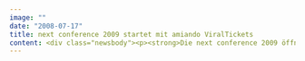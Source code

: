 ```yaml
---
image: ""
date: "2008-07-17"
title: next conference 2009 startet mit amiando ViralTickets
content: <div class="newsbody"><p><strong>Die next conference 2009 öffnet heute die Registrierung und verwendet mit dem amiando ViralTicket eine Weltneuheit im Bereich der Online-Eventorganisation.</strong></p><p>Erstmalig beginnt die next conference 2009 in Hamburg mit einem Pre-Conference Day am 5. Mai 2009. Zum Main Conference Day am 6. Mai 2009 werden über 1.500 Teilnehmer aus der Medien-, Internet-, Werbe- und Technologiebranche erwartet. Mit 30 Stunden Programm und 100 internationalen Sprechern setzt die next09 Maßstäbe in der europäischen Webszene. Als einzige Konferenz in Europa bringt sie führende Marken und namhafte Unternehmen mit Start-ups und der Internetbranche zusammen.</p><p>Die Registrierung beginnt unter <a href="http&#58;//www.amiando.de/next09">www.amiando.de/next09</a> mit einem begrenzten Kontingent zum Freund-schaftspreis von 390 Euro (zzgl. MwSt.) für beide Konferenztage. Die komplette Eventregistrierung wird über das vollständig erneuerte Online-Tool amiando 4.0 abgewickelt. Mit amiando können sich Veran-stalter kostenlos eine individuelle Event-Website erstellen. Frei gestaltbares Design, beliebige Untersei-ten und eine Vielzahl an Modulen, beispielsweise Flickr-Fotos, YouTube-Videos oder komfortable Kun-denbefragungen, bieten Veranstaltern sämtliche Möglichkeiten, das Event nach Wunsch anzupassen.</p><p>Einen Meilenstein stellen die neu entwickelten ViralTickets dar, das erste Event-Promotion-System, das das mächtige Prinzip der Mundpropaganda und des Empfehlungsmanagements im Internet für jeden Eventveranstalter nutzbar macht. Das System ist einfach und ohne Nutzungsgebühr für jeden Veranstal-ter nutzbar&#58; Nach dem Ticketkauf erhalten die Teilnehmer einen Code, den sie an ihre Freunde und Kollegen weitergeben können. Der Clou ist der doppelte Anreiz&#58; Für jeden geworbenen Teilnehmer er-hält der Vermittler einen Bonus und der neu gewonnene Teilnehmer einen Freundschaftsrabatt.</p><p>„Durch amiando ViralTickets ist es uns erstmals möglich, die viralen Effekte des Internet für den Online-Vorverkauf von Events zu nutzen und so mit geringem Marketingaufwand eine größere Reichweite zu erzielen“, so Martin Recke, Organisator der next09.</p><p><a class="news-backlink" href="/de/"><svg class="svg-ico svg-ico--arrow-left"><use xlink&#58;href="#arrow-down"></use></svg>Zurück zur Presse Übersicht</a></p></div>
---
```

